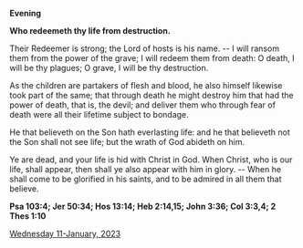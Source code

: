 **Evening**

**Who redeemeth thy life from destruction.**
 
Their Redeemer is strong; the Lord of hosts is his name. -- I will ransom them from the power of the grave; I will redeem them from death: O death, I will be thy plagues; O grave, I will be thy destruction.
 
As the children are partakers of flesh and blood, he also himself likewise took part of the same; that through death he might destroy him that had the power of death, that is, the devil; and deliver them who through fear of death were all their lifetime subject to bondage.
 
He that believeth on the Son hath everlasting life: and he that believeth not the Son shall not see life; but the wrath of God abideth on him.
 
Ye are dead, and your life is hid with Christ in God. When Christ, who is our life, shall appear, then shall ye also appear with him in glory. -- When he shall come to be glorified in his saints, and to be admired in all them that believe.  

**Psa 103:4; Jer 50:34; Hos 13:14; Heb 2:14,15; John 3:36; Col 3:3,4; 2 Thes 1:10**

[Wednesday 11-January, 2023](https://t.me/daily_light)
